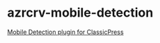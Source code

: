 # azrcrv-mobile-detection
[Mobile Detection plugin for ClassicPress](https://development.azurecurve.co.uk/classicpress-plugins/mobile-detection/)
